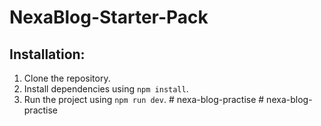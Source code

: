 # NexaBlog-Starter-Pack

## Installation:

1. Clone the repository.
2. Install dependencies using `npm install`.
3. Run the project using `npm run dev`.
#   n e x a - b l o g - p r a c t i s e  
 #   n e x a - b l o g - p r a c t i s e  
 
